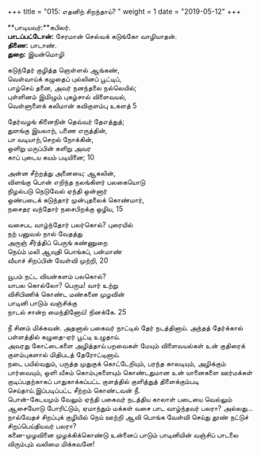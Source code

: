 ﻿+++
title = "015: எதனிற் சிறந்தாய்?  "
weight = 1
date = "2019-05-12"
+++

**பாடியவர்:**கபிலர்.  
**பாடப்பட்டோன்:** சேரமான் செல்வக் கடுங்கோ வாழியாதன்.  
**திணை:** பாடாண்.  
**துறை:** இயன்மொழி  
  
கடுந்தேர் குழித்த ஞெள்ளல் ஆங்கண்,  
வெள்வாய்க் கழுதைப் புல்லினப் பூட்டிப்,  
பாழ்செய் தனை, அவர் நனந்தலை நல்லெயில்;  
புள்ளினம் இமிழும் புகழ்சால் விளைவயல்,  
வெள்ளுளைக் கலிமான் கவிகுளம்பு உகளத் 5  
  
தேர்வழங் கினைநின் தெவ்வர் தேஎத்துத்;  
துளங்கு இயலாற், பணை எருத்தின்,  
பா வடியாற்,செறல் நோக்கின்,  
ஒளிறு மருப்பின் களிறு அவர  
காப் புடைய கயம் படியினை; 10  
  
அன்ன சீற்றத்து அனையை; ஆகலின்,  
விளங்கு பொன் எறிந்த நலங்கிளர் பலகையொடு  
நிழல்படு நெடுவேல் ஏந்தி ஒன்னார்  
ஒண்படைக் கடுந்தார் முன்புதலைக் கொண்மார்,  
நசைதர வந்தோர் நசைபிறக்கு ஒழிய, 15  
  
வசைபட வாழ்ந்தோர் பலர்கொல்? புரையில்  
நற் பனுவல் நால் வேதத்து  
அருஞ் சீர்த்திப் பெருங் கண்ணுறை  
நெய்ம் மலி ஆவுதி பொங்கப், பன்மாண்  
வீயாச் சிறப்பின் வேள்வி முற்றி, 20  
  
யூபம் நட்ட வியன்களம் பலகொல்?  
யாபல கொல்லோ? பெரும! வார் உற்று  
விசிபிணிக் கொண்ட மண்கனை முழவின்  
பாடினி பாடும் வஞ்சிக்கு  
நாடல் சான்ற மைந்தினோய்! நினக்கே. 25  
  
நீ சினம் மிக்கவன். அதனால் பகைவர் நாட்டில் தேர் நடத்தினாய். அந்தத் தேர்க்கால் பள்ளத்தில் கழுதை-ஏர் பூட்டி உழுதாய்.  
அவரது கோட்டைகளை அழித்தாய்.பறவைகள் மேயும் விளைவயல்கள் உன் குதிரைக் குளம்புகளால் மிதிபடத் தேரோட்டினாய்.  
நடை பயில்வதும், பருத்த முதுகுக் கொட்டேறியும், பரந்த காலடியும், அழிக்கும் பார்வையும், ஒளி வீசும் கொம்புகளையும் கொண்டதுமான உன் யானைகளை ஊர்மக்கள் குடிப்பதற்காகப் பாதுகாக்கப்பட்ட குளத்தில் குளித்துத் திளைக்கும்படி செய்தாய்.இப்படிப்பட்ட சீற்றம் கொண்டவன் நீ.  
பொன்-கேடயமும் வேலும் ஏந்தி பகைவர் நடத்திய காலாள் படையை வெல்லும் ஆசையோடு போரிட்டும், ஏமாந்தும் மக்கள் வசை பாட வாழ்ந்தவர் பலரா? அல்லது…நால்வேதச் சிறப்புக் குழியில் நெய் ஊற்றி ஆவி பொங்க வேள்வி செய்து தூண் நட்டுச் சிறப்பெய்தியவர் பலரா?  
கனை-முழவினை முழக்கிக்கொண்டு உன்னைப் பாடும் பாடினியின் வஞ்சிப் பாடலை விரும்பும் வலிமை மிக்கவனே!  
